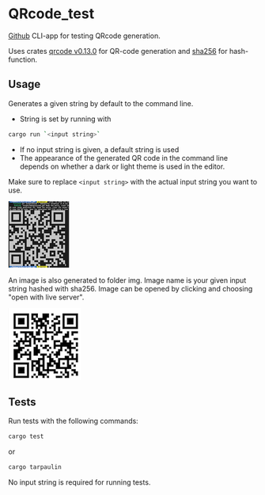 # QRcode_test
[Github](https://github.com/tuulikoo/QRcode_test)
CLI-app for testing QRcode generation.

Uses crates [qrcode v0.13.0](https://crates.io/crates/qrcode) for QR-code generation and [sha256](https://crates.io/crates/sha256) for hash-function.

## Usage
Generates a given string by default to the command line.
- String is set by running with 
```bash
cargo run `<input string>`
```
- If no input string is given, a default string is used
- The appearance of the generated QR code in the command line depends on whether a dark or light theme is used in the editor.

Make sure to replace `<input string>` with the actual input string you want to use.

![Alt text](<Screenshot 2024-01-30 at 11.10.39.png>)

An image is also generated to folder img. Image name is your given input string hashed with sha256. Image can be opened by clicking and choosing "open with live server".

![Alt text](<Screenshot 2024-01-30 at 11.10.50.png>)

## Tests
Run tests with the following commands: 

```bash
cargo test
```

or
```bash
cargo tarpaulin
```

No input string is required for running tests.